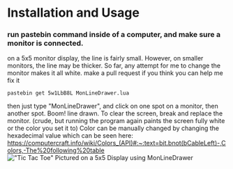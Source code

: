 # Installation and Usage
### run pastebin command inside of a computer, and make sure a monitor is connected. 
on a 5x5 monitor display, the line is fairly small. However, on smaller monitors, the line may be thicker. So far, any attempt for me to change the monitor makes it all white. make a pull request if you think you can help me fix it
```
pastebin get 5w1LbB8L MonLineDrawer.lua
```
then just type "MonLineDrawer", and click on one spot on a monitor, then another spot. Boom! line drawn. To clear the screen, break and replace the monitor. (crude, but running the program again paints the screen fully white or the color you set it to)
Color can be manually changed by changing the hexadecimal value which can be seen here: https://computercraft.info/wiki/Colors_(API)#:~:text=bit.bnot(bCableLeft)-,Colors,-The%20following%20table
!["Tic Tac Toe" Pictured on a 5x5 Display using MonLineDrawer](https://i.imgur.com/JiiBboq.png)

